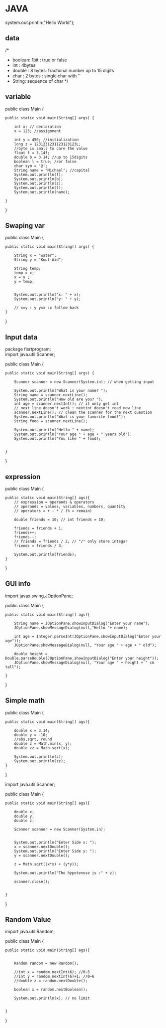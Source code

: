 # JAVA
system.out.println("Hello World");
## data
/*
* boolean: 1bit : true or false
* int : 4bytes
* double : 8 bytes: fractional number up to 15 digits
* char : 2 bytes : single char with ''
* String: sequence of char
*/
## variable
public class Main {

	public static void main(String[] args) {
		
		int x; // declaration
		x = 123; //assignment
		
		int y = 456; //initialization
		long z = 1231231231123123123L;
		//byte is small to care the value
		float f = 3.14f;
		double b = 3.14; //up to 15digits
		boolean l = true; //or false
		char sym = '@';
		String name = "Michael"; //capital
		System.out.println(f);
		System.out.println(b);
		System.out.println(z);
		System.out.println(l);
		System.out.println(name);
		
	}

}

## Swaping var
public class Main {

	public static void main(String[] args) {
		
		String x = "water";
		String y = "Kool-Aid";
		
		String temp;
		temp = x;
		x = y ;
		y = temp;
		
		
		System.out.println("x: " + x);
		System.out.println("y: " + y);
		
		// x=y : y y=x :x follow back
	}

}

## Input data
package fisrtprogram;   
import java.util.Scanner;

public class Main {

	public static void main(String[] args) {
		
		Scanner scanner = new Scanner(System.in); // when getting input
		
		System.out.println("What is your name? ");
		String name = scanner.nextLine();
		System.out.println("How old are you? ");
		int age = scanner.nextInt(); // it only get int
		// next line doesn't work : nextint doesn't read new line
		scanner.nextLine(); // clean the scanner for the next question
		System.out.println("What is your favorite food?");
		String food = scanner.nextLine();
		
		System.out.println("Hello " + name);
		System.out.println("Your age " + age + " years old");
		System.out.println("You like " + food);
		
		
	}

}
## expression
public class Main {

	public static void main(String[] ags){
		// expression = operands & operators
		// operands = values, variables, numbers, quantity
		// operators = + - * / (% = remain)
		
		double friends = 10; // int friends = 10;
		
		friends = friends + 1;
		friends++;
		friends--;
		// friends = friends / 2; // "/" only store integar
		friends = friends / 3;
		
		System.out.println(friends);
	}

}

## GUI info
import javax.swing.JOptionPane;

public class Main {

	public static void main(String[] ags){
		
		String name = JOptionPane.showInputDialog("Enter your name");
		JOptionPane.showMessageDialog(null,"Hello "+ name);
		
		int age = Integer.parseInt(JOptionPane.showInputDialog("Enter your age"));
		JOptionPane.showMessageDialog(null, "Your age " + age + " old");
		
		double height = Double.parseDouble(JOptionPane.showInputDialog("Enter your height"));
		JOptionPane.showMessageDialog(null, "Your age " + height + " cm tall");
		
	}

}

## Simple math
public class Main {

	public static void main(String[] ags){
		
		double x = 3.14;
		double y = -10;
		//abs,sqrt, round
		double z = Math.min(x, y);
		double zz = Math.sqrt(x);
		
		System.out.println(z);
		System.out.println(zz);
	}

}

import java.util.Scanner;

public class Main {

	public static void main(String[] ags){
		
		double x;
		double y;
		double z;
		
		Scanner scanner = new Scanner(System.in);
		
		
		System.out.println("Enter Side x: ");
		x = scanner.nextDouble();
		System.out.println("Enter Side y: ");
		y = scanner.nextDouble();
		
		z = Math.sqrt((x*x) + (y*y));
		
		System.out.println("The hypotenuse is :" + z);
		
		scanner.close();

		
	}

}

## Random Value
import java.util.Random;

public class Main {

	public static void main(String[] ags){
		
		
		Random random = new Random();
		
		//int x = random.nextInt(6); //0~5
		//int y = random.nextInt(6)+1; //0~6
		//double z = random.nextDouble();
		
		boolean x = random.nextBoolean();
  
		System.out.println(x); // no limit
				
		
	}

}

